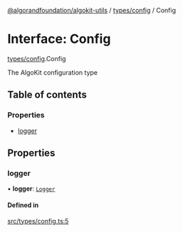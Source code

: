 [@algorandfoundation/algokit-utils](../README.md) / [types/config](../modules/types_config.md) / Config

# Interface: Config

[types/config](../modules/types_config.md).Config

The AlgoKit configuration type

## Table of contents

### Properties

- [logger](types_config.Config.md#logger)

## Properties

### logger

• **logger**: [`Logger`](../modules/types_logging.md#logger)

#### Defined in

[src/types/config.ts:5](https://github.com/algorandfoundation/algokit-utils-ts/blob/main/src/types/config.ts#L5)
